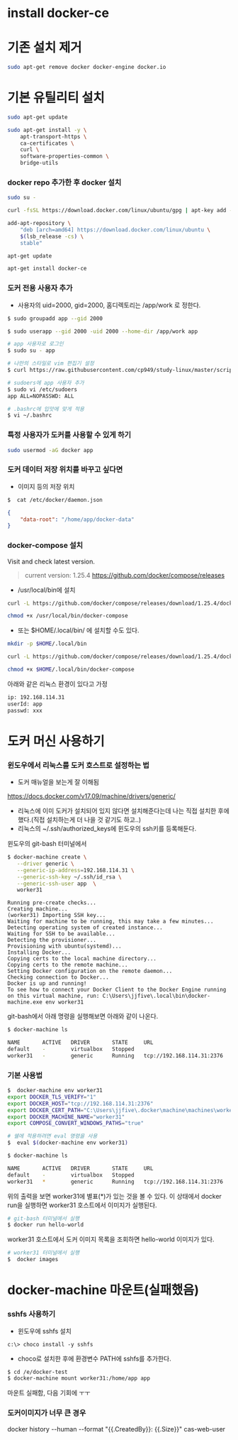 # install docker-ce

# 기존 설치 제거

```bash
sudo apt-get remove docker docker-engine docker.io
```

# 기본 유틸리티 설치

```bash
sudo apt-get update

sudo apt-get install -y \
    apt-transport-https \
    ca-certificates \
    curl \
    software-properties-common \
    bridge-utils
```

### docker repo 추가한 후 docker 설치

```bash
sudo su -

curl -fsSL https://download.docker.com/linux/ubuntu/gpg | apt-key add -

add-apt-repository \
    "deb [arch=amd64] https://download.docker.com/linux/ubuntu \
    $(lsb_release -cs) \
    stable"

apt-get update

apt-get install docker-ce

```

### 도커 전용 사용자 추가

-   사용자의 uid=2000, gid=2000, 홈디렉토리는 /app/work 로 정한다.

```bash
$ sudo groupadd app --gid 2000

$ sudo userapp --gid 2000 -uid 2000 --home-dir /app/work app

# app 사용자로 로그인
$ sudo su - app

# 나만의 스타일로 vim 편집기 설정
$ curl https://raw.githubusercontent.com/cp949/study-linux/master/scripts/setup-vim.sh | bash

# sudoers에 app 사용자 추가
$ sudo vi /etc/sudoers
app ALL=NOPASSWD: ALL

# .bashrc에 입맛에 맞게 적용
$ vi ~/.bashrc
```

### 특정 사용자가 도커를 사용할 수 있게 하기

```bash
sudo usermod -aG docker app
```

### 도커 데이터 저장 위치를 바꾸고 싶다면

-   이미지 등의 저장 위치

```bash
$  cat /etc/docker/daemon.json
```

```json
{
    "data-root": "/home/app/docker-data"
}
```

### docker-compose 설치

Visit and check latest version.

> current version: 1.25.4
> https://github.com/docker/compose/releases

-   /usr/local/bin에 설치

```bash
curl -L https://github.com/docker/compose/releases/download/1.25.4/docker-compose-`uname -s`-`uname -m` -o /usr/local/bin/docker-compose

chmod +x /usr/local/bin/docker-compose
```

-   또는 \$HOME/.local/bin/ 에 설치할 수도 있다.

```bash
mkdir -p $HOME/.local/bin

curl -L https://github.com/docker/compose/releases/download/1.25.4/docker-compose-`uname -s`-`uname -m` -o $HOME/.local/bin/docker-compose

chmod +x $HOME/.local/bin/docker-compose
```

아래와 같은 리눅스 환경이 있다고 가정

```bash
ip: 192.168.114.31
userId: app
passwd: xxx
```

# 도커 머신 사용하기

### 윈도우에서 리눅스를 도커 호스트로 설정하는 법

-   도커 매뉴얼을 보는게 잘 이해됨

https://docs.docker.com/v17.09/machine/drivers/generic/

-   리눅스에 이미 도커가 설치되어 있지 않다면 설치해준다는데 나는 직접 설치한 후에 했다.(직접 설치하는게 더 나을 것 같기도 하고..)
-   리눅스의 ~/.ssh/authorized_keys에 윈도우의 ssh키를 등록해둔다.

윈도우의 git-bash 터미널에서

```bash
$ docker-machine create \
   --driver generic \
   --generic-ip-address=192.168.114.31 \
   --generic-ssh-key ~/.ssh/id_rsa \
   --generic-ssh-user app  \
   worker31
```

```
Running pre-create checks...
Creating machine...
(worker31) Importing SSH key...
Waiting for machine to be running, this may take a few minutes...
Detecting operating system of created instance...
Waiting for SSH to be available...
Detecting the provisioner...
Provisioning with ubuntu(systemd)...
Installing Docker...
Copying certs to the local machine directory...
Copying certs to the remote machine...
Setting Docker configuration on the remote daemon...
Checking connection to Docker...
Docker is up and running!
To see how to connect your Docker Client to the Docker Engine running on this virtual machine, run: C:\Users\jjfive\.local\bin\docker-machine.exe env worker31
```

git-bash에서 아래 명령을 실행해보면 아래와 같이 나온다.

```bash
$ docker-machine ls

NAME       ACTIVE   DRIVER       STATE     URL                         SWARM   DOCKER     ERRORS
default    -        virtualbox   Stopped                                       Unknown
worker31   -        generic      Running   tcp://192.168.114.31:2376           v19.03.6
```

### 기본 사용법

```bash
$  docker-machine env worker31
export DOCKER_TLS_VERIFY="1"
export DOCKER_HOST="tcp://192.168.114.31:2376"
export DOCKER_CERT_PATH="C:\Users\jjfive\.docker\machine\machines\worker31"
export DOCKER_MACHINE_NAME="worker31"
export COMPOSE_CONVERT_WINDOWS_PATHS="true"

# 쉘에 적용하려면 eval 명령을 사용
$  eval $(docker-machine env worker31)

$ docker-machine ls

NAME       ACTIVE   DRIVER       STATE     URL                         SWARM   DOCKER     ERRORS
default    -        virtualbox   Stopped                                       Unknown
worker31   *        generic      Running   tcp://192.168.114.31:2376           v19.03.6
```

위의 출력을 보면 worker31에 별표(\*)가 있는 것을 볼 수 있다.
이 상태에서 docker run을 실행하면 worker31 호스트에서 이미지가 실행된다.

```bash
# git-bash 터미널에서 실행
$ docker run hello-world
```

worker31 호스트에서 도커 이미지 목록을 조회하면 hello-world 이미지가 있다.

```bash
# worker31 터미널에서 실행
$  docker images
```

# docker-machine 마운트(실패했음)

### sshfs 사용하기

-   윈도우에 sshfs 설치

```
c:\> choco install -y sshfs
```

-   choco로 설치한 후에 환경변수 PATH에 sshfs를 추가한다.

```bash
$ cd /e/docker-test
$ docker-machine mount worker31:/home/app app
```

마운트 실패함, 다음 기회에 ㅜㅜ

### 도커이미지가 너무 큰 경우

docker history --human --format "{{.CreatedBy}}: {{.Size}}" cas-web-user
